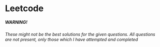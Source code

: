 # Leetcode

##### WARNING!
###### These might not be the best solutions for the given questions. All questions are not present, only those which I have attempted and completed

